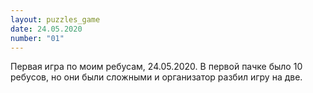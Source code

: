```yaml
---
layout: puzzles_game
date: 24.05.2020
number: "01"
---
```

Первая игра по моим ребусам, 24.05.2020. В первой пачке было 10 ребусов, но они были сложными и организатор разбил игру на две.

